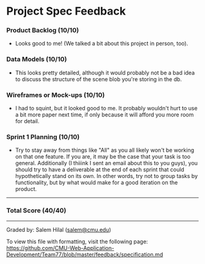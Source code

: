 Project Spec Feedback
=====================

### Product Backlog (10/10)
  * Looks good to me! (We talked a bit about this project in person, too). 

### Data Models (10/10)
  * This looks pretty detailed, although it would probably not be a bad idea to discuss the structure of the scene blob you're storing in the db. 

### Wireframes or Mock-ups (10/10)
  * I had to squint, but it looked good to me. It probably wouldn't hurt to use a bit more paper next time, if only because it will afford you more room for detail. 

### Sprint 1 Planning (10/10)
  * Try to stay away from things like "All" as you all likely won't be working on that one feature. If you are, it may be the case that your task is too general. Additionally (I thiiink I sent an email about this to you guys), you should try to have a deliverable at the end of each sprint that could hypothetically stand on its own. In other words, try not to group tasks by functionality, but by what would make for a good iteration on the product. 

---

### Total Score (40/40)

---

Graded by: Salem Hilal (salem@cmu.edu)

To view this file with formatting, visit the following page: https://github.com/CMU-Web-Application-Development/Team77/blob/master/feedback/specification.md

